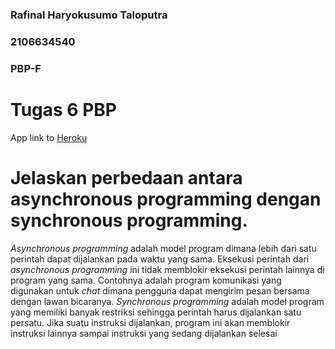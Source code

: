 ### Rafinal Haryokusumo Taloputra
### 2106634540
### PBP-F

# Tugas 6 PBP

App link to [Heroku](https://fikri-belum-sembuh.herokuapp.com/todolist/login/)

# Jelaskan perbedaan antara asynchronous programming dengan synchronous programming.
_Asynchronous programming_ adalah model program dimana lebih dari satu perintah dapat dijalankan pada waktu yang sama. Eksekusi perintah dari _asynchronous programming_ ini tidak memblokir eksekusi perintah lainnya di program yang sama. Contohnya adalah program komunikasi yang digunakan untuk _chat_ dimana pengguna dapat mengirim pesan bersama dengan lawan bicaranya. _Synchronous programming_ adalah model program yang memiliki banyak restriksi sehingga perintah harus dijalankan satu persatu. Jika suatu instruksi dijalankan, program ini akan memblokir instruksi lainnya sampai instruksi yang sedang dijalankan selesai 
